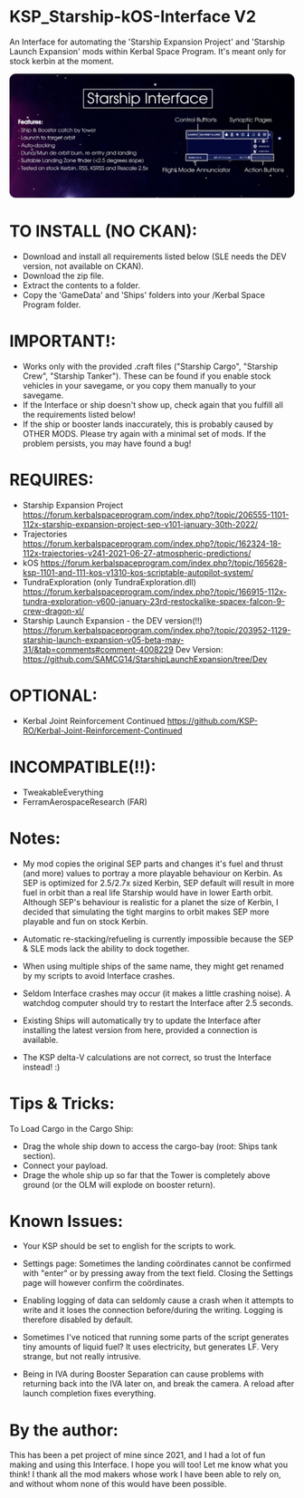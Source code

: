 # KSP_Starship-kOS-Interface V2
An Interface for automating the 'Starship Expansion Project' and 'Starship Launch Expansion' mods within Kerbal Space Program. It's meant only for stock kerbin at the moment.


![Alt text](/Infographic.png)


# TO INSTALL (NO CKAN):
- Download and install all requirements listed below (SLE needs the DEV version, not available on CKAN).
- Download the zip file.
- Extract the contents to a folder.
- Copy the 'GameData' and 'Ships' folders into your /Kerbal Space Program folder.

# IMPORTANT!:
- Works only with the provided .craft files ("Starship Cargo", "Starship Crew", "Starship Tanker"). These can be found if you enable stock vehicles in your savegame, or you copy them manually to your savegame.
- If the Interface or ship doesn't show up, check again that you fulfill all the requirements listed below!
- If the ship or booster lands inaccurately, this is probably caused by OTHER MODS. Please try again with a minimal set of mods. If the problem persists, you may have found a bug!

# REQUIRES:
- Starship Expansion Project
    https://forum.kerbalspaceprogram.com/index.php?/topic/206555-1101-112x-starship-expansion-project-sep-v101-january-30th-2022/
- Trajectories
    https://forum.kerbalspaceprogram.com/index.php?/topic/162324-18-112x-trajectories-v241-2021-06-27-atmospheric-predictions/
- kOS
    https://forum.kerbalspaceprogram.com/index.php?/topic/165628-ksp-1101-and-111-kos-v1310-kos-scriptable-autopilot-system/
- TundraExploration (only TundraExploration.dll)
    https://forum.kerbalspaceprogram.com/index.php?/topic/166915-112x-tundra-exploration-v600-january-23rd-restockalike-spacex-falcon-9-crew-dragon-xl/
- Starship Launch Expansion - the DEV version(!!)
    https://forum.kerbalspaceprogram.com/index.php?/topic/203952-1129-starship-launch-expansion-v05-beta-may-31/&tab=comments#comment-4008229
    Dev Version: https://github.com/SAMCG14/StarshipLaunchExpansion/tree/Dev

# OPTIONAL:
- Kerbal Joint Reinforcement Continued
    https://github.com/KSP-RO/Kerbal-Joint-Reinforcement-Continued

# INCOMPATIBLE(!!):
- TweakableEverything
- FerramAerospaceResearch (FAR)



# Notes:
- My mod copies the original SEP parts and changes it's fuel and thrust (and more) values to portray a more playable behaviour on Kerbin. As SEP is optimized for 2.5/2.7x sized Kerbin, SEP default will result in more fuel in orbit than a real life Starship would have in lower Earth orbit. Although SEP's behaviour is realistic for a planet the size of Kerbin, I decided that simulating the tight margins to orbit makes SEP more playable and fun on stock Kerbin.

- Automatic re-stacking/refueling is currently impossible because the SEP & SLE mods lack the ability to dock together.

- When using multiple ships of the same name, they might get renamed by my scripts to avoid Interface crashes.

- Seldom Interface crashes may occur (it makes a little crashing noise). A watchdog computer should try to restart the Interface after 2.5 seconds.

- Existing Ships will automatically try to update the Interface after installing the latest version from here, provided a connection is available.

- The KSP delta-V calculations are not correct, so trust the Interface instead! :)



# Tips & Tricks:
To Load Cargo in the Cargo Ship:

- Drag the whole ship down to access the cargo-bay (root: Ships tank section).
- Connect your payload.
- Drage the whole ship up so far that the Tower is completely above ground (or the OLM will explode on booster return).



# Known Issues:
- Your KSP should be set to english for the scripts to work.

- Settings page: Sometimes the landing coördinates cannot be confirmed with "enter" or by pressing away from the text field. Closing the Settings page will however confirm the coördinates.

- Enabling logging of data can seldomly cause a crash when it attempts to write and it loses the connection before/during the writing. Logging is therefore disabled by default.

- Sometimes I've noticed that running some parts of the script generates tiny amounts of liquid fuel? It uses electricity, but generates LF. Very strange, but not really intrusive.

- Being in IVA during Booster Separation can cause problems with returning back into the IVA later on, and break the camera. A reload after launch completion fixes everything.



# By the author:
This has been a pet project of mine since 2021, and I had a lot of fun making and using this Interface. I hope you will too! Let me know what you think! I thank all the mod makers whose work I have been able to rely on, and without whom none of this would have been possible.

